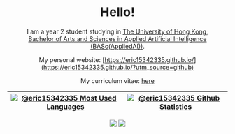 <div align="center">

# Hello!

I am a year 2 student studying in [The University of Hong Kong](https://www.hku.hk/), \
[Bachelor of Arts and Sciences in Applied Artificial Intelligence (BASc(AppliedAI))](https://saasweb.hku.hk/current/aai.php).

My personal website: [https://eric15342335.github.io/](https://eric15342335.github.io/?utm_source=github)

My curriculum vitae: [here](https://eric15342335.github.io/pages/cv.html)

<!-- Excluded repositories:
&exclude_repo=comp2120,inspirematrix-buttons
-->
| [![@eric15342335 Most Used Languages](https://github-readme-stats.vercel.app/api/top-langs/?username=eric15342335&layout=compact&langs_count=10&theme=radical&exclude_repo=comp2120,inspirematrix-buttons)](https://github-readme-stats.vercel.app/api/top-langs/?username=eric15342335&layout=compact&langs_count=20&theme=radical&exclude_repo=comp2120,inspirematrix-buttons) | [![@eric15342335 Github Statistics](https://github-readme-stats.vercel.app/api?username=eric15342335&show_icons=true&theme=radical)](https://github-readme-stats.vercel.app/api?username=eric15342335&show_icons=true&theme=radical) |
|-|-|

<a href="https://github.com/eric15342335"><img src="https://badges.pufler.dev/visits/eric15342335/eric15342335?logo=GitHub&label=visits&color=success&logoColor=white&style=flat-square"/></a>
<a href="https://github.com/eric15342335/eric15342335"><img src="https://img.shields.io/github/last-commit/eric15342335/eric15342335?label=profile%20updated&style=flat-square"></a>

</div>
